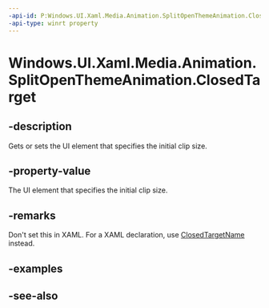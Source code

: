 ```yaml
---
-api-id: P:Windows.UI.Xaml.Media.Animation.SplitOpenThemeAnimation.ClosedTarget
-api-type: winrt property
---
```


<!-- Property syntax
public Windows.UI.Xaml.DependencyObject ClosedTarget { get;  set; }
-->

# Windows.UI.Xaml.Media.Animation.SplitOpenThemeAnimation.ClosedTarget

## -description
Gets or sets the UI element that specifies the initial clip size.



## -property-value
The UI element that specifies the initial clip size.

## -remarks
Don't set this in XAML. For a XAML declaration, use [ClosedTargetName](splitopenthemeanimation_closedtargetname.md) instead.

## -examples

## -see-also
